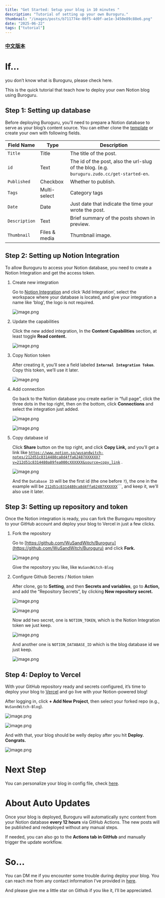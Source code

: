 ```yaml
---
title: "Get Started: Setup your blog in 10 minutes "
description: "Tutorial of setting up your own Buroguru."
thumbnail: "/images/posts/b711774e-00f5-4d0f-ae1e-3450e89c88e6.png"
date: "2025-06-22"
tags: ["tutorial"]
---
```


### [中文版本](https://buroguru.zudo.cc/posts/get-started-zh)


# If…


you don’t know what is Buroguru, please check here.


This is the quick tutorial that teach how to deploy your own Notion blog using Buroguru.


## Step 1: Setting up database


Before deploying Buroguru, you'll need to prepare a Notion database to serve as your blog’s content source. You can either clone the [template](/21ad51c831448068b621f3b5def5dd2d) or create your own with following fields.


| Field Name    | Type          | Description                                                                                 |
| ------------- | ------------- | ------------------------------------------------------------------------------------------- |
| `Title`       | Title         | The title of the post.                                                                      |
| `id`          | Text          | The id of the post, also the url-slug of the blog. (e.g. `buruguru.zudo.cc/get-started-en`. |
| `Published`   | Checkbox      | Whether to publish.                                                                         |
| `Tags`        | Multi-select  | Category tags                                                                               |
| `Date`        | Date          | Just date that indicate the time your wrote the post.                                       |
| `Description` | Text          | Brief summary of the posts shown in preview.                                                |
| `Thumbnail`   | Files & media | Thumbnail image.                                                                            |


## Step 2: Setting up Notion Integration


To allow Buroguru to access your Notion database, you need to create a Notion Integration and get the access token.

1. Create new integration

	Go to [Notion Integration](https://www.notion.so/profile/integrations) and click ‘Add Integration’, select the workspace where your database is located, and give your integration a name like ‘blog’, the logo is not required.


	![image.png](/images/posts/1c62bf2f-fb1d-464e-8cc4-2c174df2f0ea.png)

2. Update the capabilities

	Click the new added integration, In the **Content Capabilities** section, at least toggle **Read content.**


	![image.png](/images/posts/75907b36-5778-4a65-8d14-efcd2a3ba524.png)

3. Copy Notion token

	After creating it, you’ll see a field labeled **`Internal Integration Token`**. Copy this token, we’ll use it later.


	![image.png](/images/posts/0a094a44-c49a-4fed-8b4b-19cf8d6109ae.png)

4. Add connection

	Go back to the Notion database you create earlier in “full page”, click the three dots in the top right, then on the bottom, click **Connections** and select the integration just added.


	![image.png](/images/posts/4cef082a-a759-46f0-838c-0928a90e9b0a.png)


	![image.png](/images/posts/3d6e0ba1-15d4-45b7-a863-a3938a346eb2.png)

5. Copy database id

	Click **Share** button on the top right, and click **Copy Link,** and you’ll get a link like [`https://www.notion.so/wusandwitch-notes/212d51c8314480ca8d4ffa62487XXXXXX?v=212d51c8314480a89fea000cXXXXXX&source=copy_link`](https://www.notion.so/wusandwitch-notes/212d51c8314480ca8d4ffa624873e734?v=212d51c8314480a89fea000c43f4e73f) .


	![image.png](/images/posts/5f1b5c75-b4f1-41fd-8379-77ddd9cbc6b3.png)


	And the `Database ID` will be the first id (the one before `?`), the one in the example will be  [`212d51c8314480ca8d4ffa62487XXXXXX`](https://www.notion.so/wusandwitch-notes/212d51c8314480ca8d4ffa624873e734?v=212d51c8314480a89fea000c43f4e73f)```, and keep it, we'll also use it later.


## Step 3: Setting up repository and token


Once the Notion integration is ready, you can fork the Buroguru repository to your GitHub account and deploy your blog to Vercel in just a few clicks.

1. Fork the repository

	Go to [https://github.com/WuSandWitch/Buroguru](https://github.com/WuSandWitch/Buroguru) and click **Fork.**


	![image.png](/images/posts/85583df2-abd5-4e73-96c3-83f8a70ea8b8.png)


	Give the repository you like, like `WuSandWitch-Blog`

2. Configure Github Secrets /  Notion token

	After clone, go to **Setting**, and then **Secrets and variables**, go to **Action,** and add the “Repository Secrets”, by clicking **New repository secret.**


	![image.png](/images/posts/9adbef5f-0f83-4fd1-82ef-4ab4957aeefe.png)


	![image.png](/images/posts/7546a197-dfb7-46c7-8d76-3eac2f0bd52e.png)


	Now add two secret, one is `NOTION_TOKEN`, which is the Notion Integration token we just keep.


	![image.png](/images/posts/f15e557b-6b4d-4d7e-a3ce-28c39e62bd87.png)


	And another one is `NOTION_DATABASE_ID` which is the blog database id we just keep.


	![image.png](/images/posts/783fdad1-a4dc-4a5c-9480-c7e54ebfc498.png)


## Step 4: Deploy to Vercel


With your GitHub repository ready and secrets configured, it’s time to deploy your blog to [Vercel](https://vercel.com/) and go live with your Notion-powered blog!


After logging in, click **+ Add New Project**, then select your forked repo (e.g., `WuSandWitch-Blog`).


![image.png](/images/posts/b521e034-5880-46a9-a5fd-a8def6df26e8.png)


![image.png](/images/posts/f9896d33-529b-43c4-a715-739945d57d8d.png)


And with that, your blog should be welly deploy after you hit **Deploy. Congrats.**


![image.png](/images/posts/8e9a09be-d38f-410a-8323-0d84b4591850.png)


# Next Step


You can personalize your blog in config file, check [here](https://buroguru.zudo.cc/posts/config-guide-en).


# About Auto Updates


Once your blog is deployed, Buroguru will automatically sync content from your Notion database **every 12 hours** via GitHub Actions. The new posts will be published and redeployed without any manual steps.


If needed, you can also go to the **Actions tab in GitHub** and manually trigger the update workflow.


# So…


You can DM me if you encounter some trouble during deploy your blog. You can reach me from any contact information I’ve provided in [here](https://wusandwitch.zudo.cc/).


And please give me a little star on Github if you like it, I’ll be appreciated.

